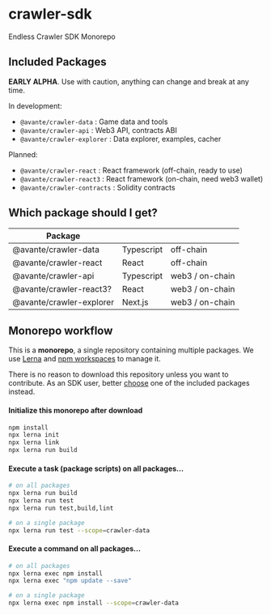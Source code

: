 # crawler-sdk

Endless Crawler SDK Monorepo

## Included Packages

**EARLY ALPHA**. Use with caution, anything can change and break at any time.

In development:

* `@avante/crawler-data` : Game data and tools
* `@avante/crawler-api` : Web3 API, contracts ABI
* `@avante/crawler-explorer` : Data explorer, examples, cacher

Planned:

* `@avante/crawler-react` : React framework (off-chain, ready to use)
* `@avante/crawler-react3` : React framework (on-chain, need web3 wallet)
* `@avante/crawler-contracts` : Solidity contracts



## Which package should I get?


| Package                   |            |                  |
|---------------------------|------------|------------------|
| @avante/crawler-data      | Typescript | off-chain        |
| @avante/crawler-react     | React      | off-chain        |
| @avante/crawler-api       | Typescript | web3 / on-chain  |
| @avante/crawler-react3?   | React      | web3 / on-chain  |
| @avante/crawler-explorer  | Next.js    | web3 / on-chain  |




## Monorepo workflow

This is a **monorepo**, a single repository containing multiple packages. We use [Lerna](https://lerna.js.org/docs/introduction) and [npm workspaces](https://docs.npmjs.com/cli/v9/using-npm/workspaces) to manage it.

There is no reason to download this repository unless you want to contribute. As an SDK user, better [choose](#included-packages) one of the included packages instead.


#### Initialize this monorepo after download

```sh
npm install
npx lerna init
npx lerna link
npx lerna run build
```


#### Execute a **task** (package scripts) on all packages...

```sh
# on all packages
npx lerna run build
npx lerna run test
npx lerna run test,build,lint

# on a single package
npx lerna run test --scope=crawler-data
```

#### Execute a **command** on all packages...

```sh
# on all packages
npx lerna exec npm install
npx lerna exec "npm update --save"

# on a single package
npx lerna exec npm install --scope=crawler-data
```



